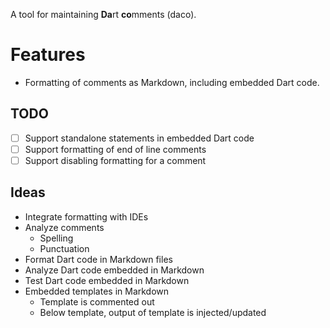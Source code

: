 A tool for maintaining **Da**rt **co**mments (daco).

# Features

- Formatting of comments as Markdown, including embedded Dart code.

## TODO

- [ ] Support standalone statements in embedded Dart code
- [ ] Support formatting of end of line comments
- [ ] Support disabling formatting for a comment

## Ideas

- Integrate formatting with IDEs
- Analyze comments
  - Spelling
  - Punctuation
- Format Dart code in Markdown files
- Analyze Dart code embedded in Markdown
- Test Dart code embedded in Markdown
- Embedded templates in Markdown
  - Template is commented out
  - Below template, output of template is injected/updated
